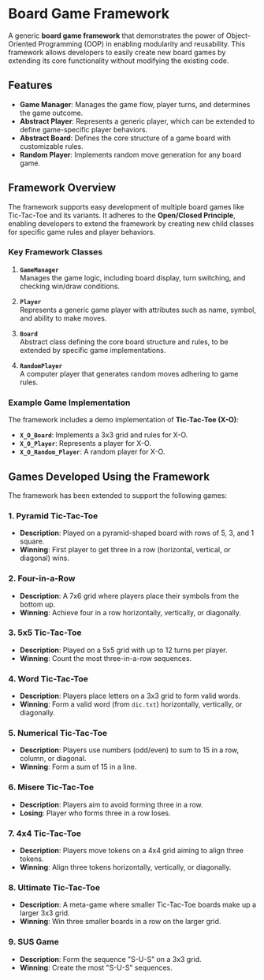 # Board Game Framework

A generic **board game framework** that demonstrates the power of Object-Oriented Programming (OOP) in enabling modularity and reusability. This framework allows developers to easily create new board games by extending its core functionality without modifying the existing code. 

## Features

- **Game Manager**: Manages the game flow, player turns, and determines the game outcome.
- **Abstract Player**: Represents a generic player, which can be extended to define game-specific player behaviors.
- **Abstract Board**: Defines the core structure of a game board with customizable rules.
- **Random Player**: Implements random move generation for any board game.

## Framework Overview

The framework supports easy development of multiple board games like Tic-Tac-Toe and its variants. It adheres to the **Open/Closed Principle**, enabling developers to extend the framework by creating new child classes for specific game rules and player behaviors.

### Key Framework Classes

1. **`GameManager`**  
   Manages the game logic, including board display, turn switching, and checking win/draw conditions.

2. **`Player`**  
   Represents a generic game player with attributes such as name, symbol, and ability to make moves.

3. **`Board`**  
   Abstract class defining the core board structure and rules, to be extended by specific game implementations.

4. **`RandomPlayer`**  
   A computer player that generates random moves adhering to game rules.

### Example Game Implementation

The framework includes a demo implementation of **Tic-Tac-Toe (X-O)**:
- **`X_O_Board`**: Implements a 3x3 grid and rules for X-O.
- **`X_O_Player`**: Represents a player for X-O.
- **`X_O_Random_Player`**: A random player for X-O.

## Games Developed Using the Framework

The framework has been extended to support the following games:

### 1. Pyramid Tic-Tac-Toe
- **Description**: Played on a pyramid-shaped board with rows of 5, 3, and 1 square.
- **Winning**: First player to get three in a row (horizontal, vertical, or diagonal) wins.

### 2. Four-in-a-Row
- **Description**: A 7x6 grid where players place their symbols from the bottom up.
- **Winning**: Achieve four in a row horizontally, vertically, or diagonally.

### 3. 5x5 Tic-Tac-Toe
- **Description**: Played on a 5x5 grid with up to 12 turns per player.
- **Winning**: Count the most three-in-a-row sequences.

### 4. Word Tic-Tac-Toe
- **Description**: Players place letters on a 3x3 grid to form valid words.
- **Winning**: Form a valid word (from `dic.txt`) horizontally, vertically, or diagonally.

### 5. Numerical Tic-Tac-Toe
- **Description**: Players use numbers (odd/even) to sum to 15 in a row, column, or diagonal.
- **Winning**: Form a sum of 15 in a line.

### 6. Misere Tic-Tac-Toe
- **Description**: Players aim to avoid forming three in a row.
- **Losing**: Player who forms three in a row loses.

### 7. 4x4 Tic-Tac-Toe
- **Description**: Players move tokens on a 4x4 grid aiming to align three tokens.
- **Winning**: Align three tokens horizontally, vertically, or diagonally.

### 8. Ultimate Tic-Tac-Toe
- **Description**: A meta-game where smaller Tic-Tac-Toe boards make up a larger 3x3 grid.
- **Winning**: Win three smaller boards in a row on the larger grid.

### 9. SUS Game
- **Description**: Form the sequence "S-U-S" on a 3x3 grid.
- **Winning**: Create the most "S-U-S" sequences.

